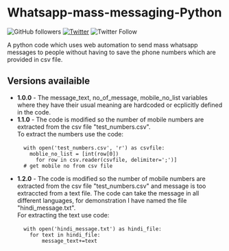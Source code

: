 # Whatsapp-mass-messaging-Python

![GitHub followers](https://img.shields.io/github/followers/Rishit-dagli?label=Follow&style=social)
[![Twitter](https://img.shields.io/twitter/url?style=social&url=https%3A%2F%2Fgithub.com%2FRishit-dagli%2Fpopup_box)](https://twitter.com/intent/tweet?text=Wow:&url=https://github.com/Rishit-dagli/Whatsapp-mass-messaging-Python/)
![Twitter Follow](https://img.shields.io/twitter/follow/rishit_dagli?label=Follow&style=social)

A python code which uses web automation to send mass whatsapp messages to people without having to save the phone numbers which are provided in csv file.
## Versions availaible
<ul>
<li><strong>1.0.0</strong> - The message_text, no_of_message, mobile_no_list variables where they have their usual meaning are hardcoded or ecplicitly defined in the code. 
<li><strong>1.1.0</strong> - The code is modified so the number of mobile numbers are extracted from the csv file "test_numbers.csv".
  <br>
  To extract the numbers use the code:
  <br>
  <code>
  with open('test_numbers.csv', 'r') as csvfile:
    moblie_no_list = [int(row[0])
      for row in csv.reader(csvfile, delimiter=';')]
  # get mobile no from csv file
  </code>
  </li>
<li>
  <strong>1.2.0</strong> - The code is modified so the number of mobile numbers are extracted from the csv file "test_numbers.csv" and message is too extraccted from a text file.
  The code can take the message in all different languages, for demonstration I have named the file "hindi_message.txt".
  <br> For extracting the text use code:
  <br>
  <code>
  with open('hindi_message.txt') as hindi_file:
    for text in hindi_file:
        message_text+=text
  </coode>
  </li>
</ul>
